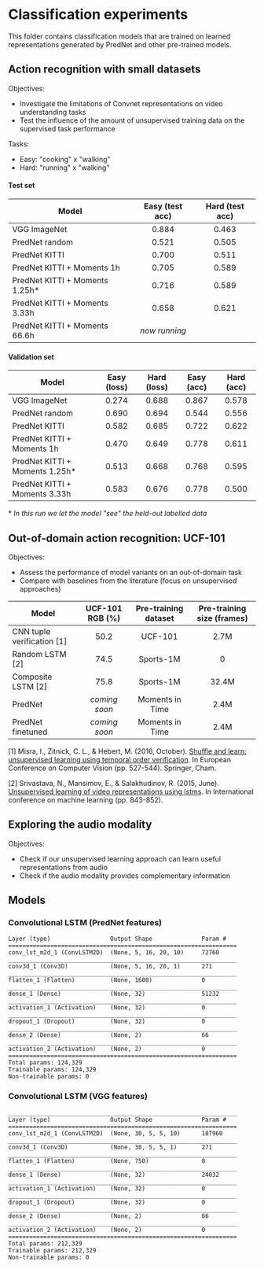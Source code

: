 # Classification experiments

This folder contains classification models that are trained on learned representations generated by PredNet and other pre-trained models.

## Action recognition with small datasets
Objectives:
* Investigate the limitations of Convnet representations on video understanding tasks
* Test the influence of the amount of unsupervised training data on the supervised task performance

Tasks:
* Easy: "cooking" x "walking"
* Hard: "running" x "walking"

#### Test set

| Model      | Easy (test acc) | Hard (test acc) |
| -------------                  | :--:  | :--:  |
| VGG ImageNet                   | 0.884 | 0.463 |
| PredNet random                 | 0.521 | 0.505 |
| PredNet KITTI                  | 0.700 | 0.511 |
| PredNet KITTI + Moments 1h     | 0.705 | 0.589 |
| PredNet KITTI + Moments 1.25h* | 0.716 | 0.589 |
| PredNet KITTI + Moments 3.33h  | 0.658 | 0.621 |
| PredNet KITTI + Moments 66.6h  | _now running_ |

#### Validation set

| Model    | Easy (loss) | Hard (loss) | Easy (acc) | Hard (acc) |    
| -------------                  | :---: | :---: | :---: | :---: |
| VGG ImageNet                   | 0.274 | 0.688 | 0.867 | 0.578 |
| PredNet random                 | 0.690 | 0.694 | 0.544 | 0.556 |
| PredNet KITTI                  | 0.582 | 0.685 | 0.722 | 0.622 |
| PredNet KITTI + Moments 1h     | 0.470 | 0.649 | 0.778 | 0.611 |
| PredNet KITTI + Moments 1.25h* | 0.513 | 0.668 | 0.768 | 0.595 |
| PredNet KITTI + Moments 3.33h  | 0.583 | 0.676 | 0.778 | 0.500 |

\* _In this run we let the model "see" the held-out labelled data_

## Out-of-domain action recognition: UCF-101
Objectives:
* Assess the performance of model variants on an out-of-domain task
* Compare with baselines from the literature (focus on unsupervised approaches)

| Model                       | UCF-101 RGB (%) | Pre-training dataset | Pre-training size (frames) |
| -------------               | :--: | :---:           | :---: |
| CNN tuple verification [1]  | 50.2 | UCF-101         | 2.7M  |
| Random LSTM [2]             | 74.5 | Sports-1M       | 0     |
| Composite LSTM [2]          | 75.8 | Sports-1M       | 32.4M |
| PredNet                     | _coming soon_     | Moments in Time | 2.4M  |
| PredNet finetuned           | _coming soon_     | Moments in Time | 2.4M  |

[1] Misra, I., Zitnick, C. L., & Hebert, M. (2016, October). [Shuffle and learn: unsupervised learning using temporal order verification](https://link.springer.com/chapter/10.1007/978-3-319-46448-0_32). In European Conference on Computer Vision (pp. 527-544). Springer, Cham.

[2] Srivastava, N., Mansimov, E., & Salakhudinov, R. (2015, June). [Unsupervised learning of video representations using lstms](https://arxiv.org/abs/1502.04681). In International conference on machine learning (pp. 843-852).


## Exploring the audio modality
Objectives:
* Check if our unsupervised learning approach can learn useful representations from audio
* Check if the audio modality provides complementary information 

## Models


### Convolutional LSTM (PredNet features)
```
Layer (type)                 Output Shape              Param #   
=================================================================
conv_lst_m2d_1 (ConvLSTM2D)  (None, 5, 16, 20, 10)     72760     
_________________________________________________________________
conv3d_1 (Conv3D)            (None, 5, 16, 20, 1)      271       
_________________________________________________________________
flatten_1 (Flatten)          (None, 1600)              0         
_________________________________________________________________
dense_1 (Dense)              (None, 32)                51232     
_________________________________________________________________
activation_1 (Activation)    (None, 32)                0         
_________________________________________________________________
dropout_1 (Dropout)          (None, 32)                0         
_________________________________________________________________
dense_2 (Dense)              (None, 2)                 66        
_________________________________________________________________
activation_2 (Activation)    (None, 2)                 0         
=================================================================
Total params: 124,329
Trainable params: 124,329
Non-trainable params: 0
```

### Convolutional LSTM (VGG features)

```
_________________________________________________________________
Layer (type)                 Output Shape              Param #   
=================================================================
conv_lst_m2d_1 (ConvLSTM2D)  (None, 30, 5, 5, 10)      187960    
_________________________________________________________________
conv3d_1 (Conv3D)            (None, 30, 5, 5, 1)       271       
_________________________________________________________________
flatten_1 (Flatten)          (None, 750)               0         
_________________________________________________________________
dense_1 (Dense)              (None, 32)                24032     
_________________________________________________________________
activation_1 (Activation)    (None, 32)                0         
_________________________________________________________________
dropout_1 (Dropout)          (None, 32)                0         
_________________________________________________________________
dense_2 (Dense)              (None, 2)                 66        
_________________________________________________________________
activation_2 (Activation)    (None, 2)                 0         
=================================================================
Total params: 212,329
Trainable params: 212,329
Non-trainable params: 0
```
